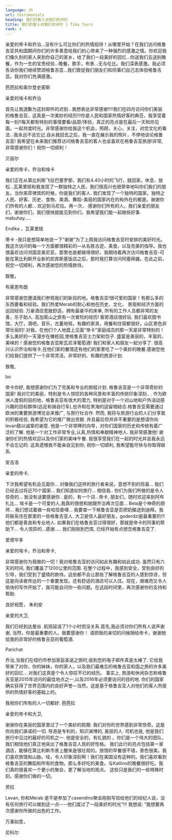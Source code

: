 ```yaml
---
language: zh
url: testimonials
heading: 我们的客人对我们的评价
title: 我们的客人对我们的评价 | Tika Tours
rank: 4
---
```

<div class="row content-row"><!-- 1848 (0)-->

</div>

<div class="row content-row"><!-- 1849 (2)-->
<div class="col-12 col-sm-6 col-md-6"><!-- 2476 -->

亲爱的帝卡和乔治...没有什么可比你们的热情招待！从哪里开始？在我们访问格鲁吉亚共和国期间你们的许多善意给我们的心带来了一种强烈的感激之情。你欢迎我们像久别的家人来到你自己的家乡，给了我们一段美好的回忆...你送我们去送别晚餐，作为一生的宝贵经验...晚餐，歌手，布景...无与伦比。我们深表感激。我必须告诉你我们继续赞颂格鲁吉亚...我们敦促我们朋友们和同事们自己去体验格鲁吉亚。我对你们充满感激。

芭芭拉和奥尔登史密斯

</div>

<div class="col-12 col-sm-6 col-md-6"><!-- 2477 -->

亲爱的埃卡和乔治

首先让我道歉为这封邮件的迟到...我想表达非常感谢!!!!我们在四月访问你们美丽的格鲁吉亚，这真是一次美妙的经历!!!你是人民和国家热情好客的典范，我享受着每一刻!!每天都有特别的事情要看/品尝/体验，真正的亮点是在最后一天和你见面，一起共度时光。非常感谢你给我这个机会，照顾，关心，关注，对您文化的看法…我永远不会忘记.自从我回去之后，我一直在展示我的照片，不停地谈论格鲁吉亚!  我希望在未来我们推荐访问格鲁吉亚的客人也会喜欢在格鲁吉亚旅游!非常,非常感谢你们！祝你一切顺利！

贝丽尔</div>

</div>

<div class="row content-row"><!-- 1850 (3)-->
<div class="col-12 col-sm-6 col-md-6"><!-- 2478 -->



亲爱的帝卡，乔治和埃卡

我们正在从第比利斯飞往巴塞罗那，我们有4.40小时的飞行，就回家。休息、放松...瓦莱里娅和我发现了一群独特之人民，我们很高兴也很荣幸地叫你们我们的朋友。当你来菲律宾的时候，你是我们的客人. 我们发现了一个独特的国家，独特之人民、好客、历史、食物、美酒、舞蹈-美丽的国家内在的和外在的都是。谢谢你们所有的人都... 欢迎到马尼拉。再一次， 感谢你们所有的人。我们亲爱的朋友们，谢谢你们，我们很快就能见到你们，我希望我们能一起做些好事.
mabuhay.....

Endika ，瓦莱里娅
</div>

<div class="col-12 col-sm-6 col-md-6"><!-- 2479 -->

蒂卡 -我只是想简单地说一下“谢谢”为了上周我访问格鲁吉亚时安排的美好时光。我这次访问的每一个方面都很精彩的—从名胜古迹，美食，以及完美的指导。我也很喜欢访问邻国亚美尼亚，那里也是都做得很好。我期待着再次访问格鲁吉亚-可能在第比利斯开业新的凯宾斯基饭店之后，那时我打算访问阿塞拜疆。在此之前，祝您一切顺利，再次感谢您的热情款待。


致敬，

布莱恩布朗

</div>

</div>

<div class="row content-row"><!-- 1851 (4)-->
<div class="col-12 col-sm-6 col-md-6"><!-- 2480 -->

非常感谢您邀请我们参观我们的新目的地。格鲁吉亚!很可爱的国家！有那么多的东西要看和经验。我们热爱Merab的耐心和他在历史、文化， 景观和经济方面的巡回经验. 万豪酒店宽敞舒适，拥有最豪华的床单, 所有的工作人员都非常的友善，乐于助人. 高加索山之旅有一次冒险的经历! 客房酒店很好玩. 我们喜欢图书馆，大厅，酒吧，音乐，古董地毯，有趣的家具，用餐和住宿都很好。山区景色非常壮丽的! 对我，在他们个人地盘上见面"帝卡"家庭成员的那一天是非常特别的！多么美好的一天漫步在橄榄园,使格鲁吉亚士力架和饺子. 盛宴是美丽的，丰富的，美味的！感谢您的格鲁吉亚斯瓦尼泽葡萄酒! 我们和家人和朋友一起分享了. 很高兴认识乔治和埃卡,在他们家的餐馆还有他们的家里吃了一个美妙的晚餐.感谢您他们给我们提供了一个非常灵活，非常好的、有趣的旅游计划. 

致敬,

bo
</div>

<div class="col-12 col-sm-6 col-md-6"><!-- 2481 -->

帝卡你好, 我想感谢你们为了完美和专业的旅程计划. 格鲁吉亚是一个非常奇妙的国家! 我对它的美丽，特别是令人惊叹的各种风景和丰富的传统印象深刻.. . 作为欧洲人度假的目的地，格鲁吉亚有很大的潜力, 特别是对于一个对山地和户外活动感兴趣的目标群体(远足和骑自行车),也许和在黑海的逗留相结合.格鲁吉亚需要通过欧洲的重要旅游博览会来推广, 与旅行社合作. 然而, 我将与旅游行业的人们分享我的积极经验, 我希望为它的推广做出贡献. 并且最后但并非不重要的是想请你向levan致以诚挚的谢意. 他是一个非常捧的向导，对你们国家的历史和传统有着广泛的了解. 他是一个对工作非常专业,认真,热情和奉献精神地人. 我非常感激他! 谢谢你们的热情欢迎以及你们家的美味午餐. 我很享受我们在一起的时光并且我永远不会忘记的. 这真遗憾我不能亲自见到你, 祝你一切顺利, 我希望能尽快与你取得联系.

安吉洛


</div>

</div>

<div class="row content-row"><!-- 1852 (5)-->
<div class="col-12 col-sm-6 col-md-6"><!-- 2482 -->


亲爱的帝卡,

下次我希望有机会见面你... 对像我们这样的旅行者来说，意想不到的惊喜... 我们已经去过将近70个国家... 我们知道如何旅行... 相信我..
 你们为我们所做的是令人惊奇的... 我没有话要感谢你.. 是的，有一个词...帝卡, 朋友们，随时欢迎来到阿布扎比... 埃卡是一个可爱的人,我真的很想和她跟乔治再次见面... Bela是个神奇的厨师... 我们想试着做一些哈恰普哩... 我要查一下格鲁吉亚是否把奶酪送到迪拜。我将联系住在那里的一些格鲁吉亚人. 大卫是惊人最好朋友，goderdzi是最重要的!!!他们都是善良和专业地人. 如果我们在格鲁吉亚过得很好，那就是帝卡的同事的帮助下... 令人惊异的...感谢..... 我们刚刚到巴库, 已经开始有点想念格鲁吉亚了.

爱德华多



</div>

<div class="col-12 col-sm-6 col-md-6"><!-- 2483 -->

亲爱的埃卡，乔治和帝卡, 

非常感谢你为我做的一切！我对格鲁吉亚的访问如此有趣和如此成功. 虽然只有六天的时间, 我们覆盖了1200公里的范围. 在整个过程中，我感到安全，受到良好的引导，我们受到了盛情的款待。这些都不会让那些了解格鲁吉亚的人感到惊讶，但这是向读者传达的一个重要发现。还有舒适的酒店可以入住。现在，艰难而又令人愉快的写作开始了，我可能会问你一些问题。在这段时间里，再次感谢你的支持和帮助.

良好祝愿，
朱利安



</div>

</div>

<div class="row content-row"><!-- 1853 (6)-->
<div class="col-12 col-sm-6 col-md-6"><!-- 2484 -->

亲爱的大卫, 

我们已经到达曼谷. 航班延误了1个小时但没关系.首先,我必须对你们所有人说声谢谢, 当然，你是最重要的人。我要感谢你！ 请把我的亲切的问候捎给帝卡，谢谢她给我的非常好的格鲁吉亚的葡萄酒.


Parichat 




</div>

<div class="col-12 col-sm-6 col-md-6"><!-- 2485 -->

乔治,当我们在纽约市参加家庭圣诞之旅时,收到您的电子邮件真是太棒了. 它给我带来了对你，你的妹妹，你的家人，以及我们最难忘的格鲁吉亚和国之旅的许多美好的回忆... 对我们这真是个令人惊叹不已的经历。
事实上, 旅游和休闲杂志称格鲁吉亚是2015年访问的最佳地点之一,以及2016年必须要访问的目的地. 你们的国家确实获得了世界范围内的良好声誉—当然，这是基于格鲁吉亚人对他们的客人所提供的热情好客的基础上的。

我祝你们所有的人一切都好.
芭芭拉




</div>

</div>

<div class="row content-row"><!-- 1854 (7)-->
<div class="col-12 col-sm-6 col-md-6"><!-- 2486 -->

亲爱的帝卡和大卫, 


  谢谢你在美丽的国家里过了一个美妙的假期. 我们对你的世界感到非常惊奇。这是你向我们承诺的一切. 导游是专利的，知识渊博的, 美丽的人. 司机也是, 他是我们旅行中见过的最好的司机之一. 他是安全的，有礼貌的 。你们是一个伟大的团队，我们相信他们真正地突出了格鲁吉亚人民的好性格。
我们此行的亮点包括第一家酒店，能够在第比利斯市景上醒来是很壮观的。旅馆的早餐很不错，景色很美。我们喜欢旅馆和山脉。哇，令人印象深刻啊！我们在美国没有这种的。我们喜欢看到格鲁吉亚的舞蹈和所有的食物。那么多好吃的美食。与Katlino的晚餐很好吃。我们真的很喜欢一个更小的聚会，更了解当地的观点。
这些只是我们的一些特殊时刻。感谢你们做的一切。

劳拉





</div>

<div class="col-12 col-sm-6 col-md-6"><!-- 2487 -->

Levan, 你和Merab  是不是参加了casendino聚会刚刚写信给他们的经纪人说，没有任何旅行可以做到这一点----他们度过了一段美好的时光”!!! 我想说: “我想要再次感谢你所做的出色的工作。

万事如意，

尼科尔



</div>

</div>

